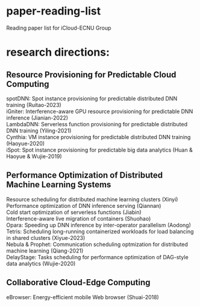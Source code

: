 # paper-reading-list
Reading paper list for iCloud-ECNU Group

# research directions:
## Resource Provisioning for Predictable Cloud Computing
spotDNN: Spot instance provisioning for predictable distributed DNN training (Ruitao-2023)  
iGniter: Interference-aware GPU resource provisioning for predictable DNN inference (Jianian-2022)  
LambdaDNN: Serverless function provisioning for predictable distributed DNN training (Yiling-2021)  
Cynthia: VM instance provisioning for predictable distributed DNN training (Haoyue-2020)  
iSpot: Spot instance provisioning for predictable big data analytics (Huan & Haoyue & Wujie-2019)  

## Performance Optimization of Distributed Machine Learning Systems
Resource scheduling for distributed machine learning clusters (Xinyi)  
Performance optimization of DNN inference serving (Qiannan)  
Cold start optimization of serverless functions (Jiabin)  
Interference-aware live migration of containers (Shuohao)  
Opara: Speeding up DNN inference by inter-operator parallelism (Aodong)  
Tetris: Scheduling long-running containerized workloads for load balancing in shared clusters (Xiyue-2023)  
Nebula & Prophet: Communication scheduling optmization for distributed machine learning (Qiang-2021)  
DelayStage: Tasks scheduling for performance optimization of DAG-style data analytics (Wujie-2020)

## Collaborative Cloud-Edge Computing
eBrowser: Energy-efficient mobile Web browser (Shuai-2018)
